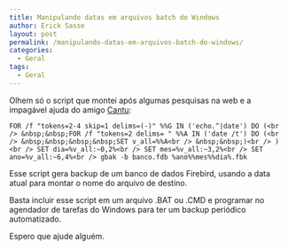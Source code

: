 ```yaml
---
title: Manipulando datas em arquivos batch do Windows
author: Erick Sasse
layout: post
permalink: /manipulando-datas-em-arquivos-batch-do-windows/
categories:
  - Geral
tags:
  - Geral
---
```

Olhem s&oacute; o script que montei ap&oacute;s algumas pesquisas na web e a impag&aacute;vel ajuda do amigo [Cantu][1]:

`FOR /f "tokens=2-4 skip=1 delims=(-)" %%G IN ('echo.^|date') DO (<br />
&nbsp;&nbsp;FOR /f "tokens=2 delims= " %%A IN ('date /t') DO (<br />
&nbsp;&nbsp;&nbsp;&nbsp;SET v_all=%%A<br />
&nbsp;&nbsp;)<br />
)<br />
SET dia=%v_all:~0,2%<br />
SET mes=%v_all:~3,2%<br />
SET ano=%v_all:~6,4%<br />
gbak -b banco.fdb %ano%%mes%%dia%.fbk`

Esse script gera backup de um banco de dados Firebird, usando a data atual para montar o nome do arquivo de destino.

Basta incluir esse script em um arquivo .BAT ou .CMD e programar no agendador de tarefas do Windows para ter um backup peri&oacute;dico automatizado.

Espero que ajude algu&eacute;m.

 [1]: http://www.firebase.com.br